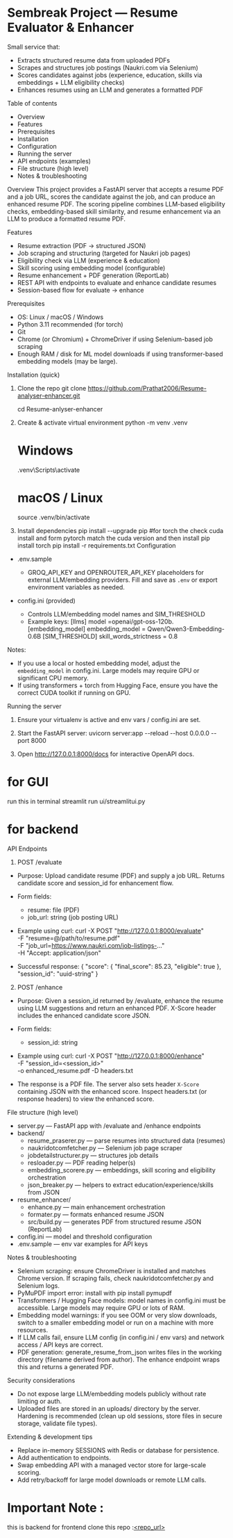 # Sembreak Project — Resume Evaluator & Enhancer

Small service that:
- Extracts structured resume data from uploaded PDFs
- Scrapes and structures job postings (Naukri.com via Selenium)
- Scores candidates against jobs (experience, education, skills via embeddings + LLM eligibility checks)
- Enhances resumes using an LLM and generates a formatted PDF

Table of contents
- Overview
- Features
- Prerequisites
- Installation
- Configuration
- Running the server
- API endpoints (examples)
- File structure (high level)
- Notes & troubleshooting

Overview
This project provides a FastAPI server that accepts a resume PDF and a job URL, scores the candidate against the job, and can produce an enhanced resume PDF. The scoring pipeline combines LLM-based eligibility checks, embedding-based skill similarity, and resume enhancement via an LLM to produce a formatted resume PDF.

Features
- Resume extraction (PDF -> structured JSON)
- Job scraping and structuring (targeted for Naukri job pages)
- Eligibility check via LLM (experience & education)
- Skill scoring using embedding model (configurable)
- Resume enhancement + PDF generation (ReportLab)
- REST API with endpoints to evaluate and enhance candidate resumes
- Session-based flow for evaluate -> enhance

Prerequisites
- OS: Linux / macOS / Windows
- Python 3.11 recommended (for torch)
- Git
- Chrome (or Chromium) + ChromeDriver if using Selenium-based job scraping
- Enough RAM / disk for ML model downloads if using transformer-based embedding models (may be large).

Installation (quick)
1. Clone the repo
   git clone https://github.com/Prathat2006/Resume-analyser-enhancer.git

   cd Resume-anlyser-enhancer

2. Create & activate virtual environment
   python -m venv .venv
   # Windows
   .venv\Scripts\activate
   # macOS / Linux
   source .venv/bin/activate

3. Install dependencies
   pip install --upgrade pip
   #for torch the check cuda install and form pytorch match the  cuda version and then install
   pip install torch
   pip install -r requirements.txt
Configuration
- .env.sample
  - GROQ_API_KEY and OPENROUTER_API_KEY placeholders for external LLM/embedding providers. Fill and save as `.env` or export environment variables as needed.

- config.ini (provided)
  - Controls LLM/embedding model names and SIM_THRESHOLD
  - Example keys:
    [llms] model =openai/gpt-oss-120b.
    [embedding_model] embedding_model = Qwen/Qwen3-Embedding-0.6B
    [SIM_THRESHOLD] skill_words_strictness = 0.8

Notes:
- If you use a local or hosted embedding model, adjust the `embedding_model` in config.ini. Large models may require GPU or significant CPU memory.
- If using transformers + torch from Hugging Face, ensure you have the correct CUDA toolkit if running on GPU.

Running the server
1. Ensure your virtualenv is active and env vars / config.ini are set.
2. Start the FastAPI server:
   uvicorn server:app --reload --host 0.0.0.0 --port 8000

3. Open http://127.0.0.1:8000/docs for interactive OpenAPI docs.

# for GUI 
run this in terminal
streamlit run ui/streamlitui.py 

# for backend
API Endpoints

1) POST /evaluate
- Purpose: Upload candidate resume (PDF) and supply a job URL. Returns candidate score and session_id for enhancement flow.
- Form fields:
  - resume: file (PDF)
  - job_url: string (job posting URL)

- Example using curl:
  curl -X POST "http://127.0.0.1:8000/evaluate" \
    -F "resume=@/path/to/resume.pdf" \
    -F "job_url=https://www.naukri.com/job-listings-..." \
    -H "Accept: application/json"

- Successful response:
  {
    "score": {
      "final_score": 85.23,
      "eligible": true
    },
    "session_id": "uuid-string"
  }

2) POST /enhance
- Purpose: Given a session_id returned by /evaluate, enhance the resume using LLM suggestions and return an enhanced PDF. X-Score header includes the enhanced candidate score JSON.
- Form fields:
  - session_id: string

- Example using curl:
  curl -X POST "http://127.0.0.1:8000/enhance" \
    -F "session_id=<session_id>" \
    -o enhanced_resume.pdf -D headers.txt

- The response is a PDF file. The server also sets header `X-Score` containing JSON with the enhanced score. Inspect headers.txt (or response headers) to view the enhanced score.

File structure (high level)
- server.py — FastAPI app with /evaluate and /enhance endpoints
- backend/
  - resume_praserer.py — parse resumes into structured data (resumes)
  - naukridotcomfetcher.py — Selenium job page scraper
  - jobdetailstructurer.py — structures job details
  - resloader.py — PDF reading helper(s)
  - embedding_scorere.py — embeddings, skill scoring and eligibility orchestration
  - json_breaker.py — helpers to extract education/experience/skills from JSON
- resume_enhancer/
  - enhance.py — main enhancement orchestration
  - formater.py — formats enhanced resume JSON
  - src/build.py — generates PDF from structured resume JSON (ReportLab)
- config.ini — model and threshold configuration
- .env.sample — env var examples for API keys

Notes & troubleshooting
- Selenium scraping: ensure ChromeDriver is installed and matches Chrome version. If scraping fails, check naukridotcomfetcher.py and Selenium logs.
- PyMuPDF import error: install with pip install pymupdf
- Transformers / Hugging Face models: model names in config.ini must be accessible. Large models may require GPU or lots of RAM.
- Embedding model warnings: if you see OOM or very slow downloads, switch to a smaller embedding model or run on a machine with more resources.
- If LLM calls fail, ensure LLM config (in config.ini / env vars) and network access / API keys are correct.
- PDF generation: generate_resume_from_json writes files in the working directory (filename derived from author). The enhance endpoint wraps this and returns a generated PDF.

Security considerations
- Do not expose large LLM/embedding models publicly without rate limiting or auth.
- Uploaded files are stored in an uploads/ directory by the server. Hardening is recommended (clean up old sessions, store files in secure storage, validate file types).

Extending & development tips
- Replace in-memory SESSIONS with Redis or database for persistence.
- Add authentication to endpoints.
- Swap embedding API with a managed vector store for large-scale scoring.
- Add retry/backoff for large model downloads or remote LLM calls.

# Important Note :
this is backend for frontend clone this repo :[<repo_url>](https://github.com/Prathat2006/Resume-analyser-enhancer-frontend.git)